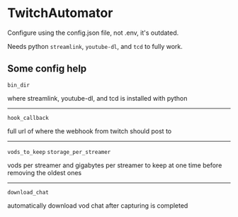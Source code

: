 # TwitchAutomator

Configure using the config.json file, not .env, it's outdated.

Needs python `streamlink`, `youtube-dl`, and `tcd` to fully work.

## Some config help

`bin_dir`

where streamlink, youtube-dl, and tcd is installed with python

---
`hook_callback`

full url of where the webhook from twitch should post to

---
`vods_to_keep`
`storage_per_streamer`

vods per streamer and gigabytes per streamer to keep at one time before removing the oldest ones

---
`download_chat`

automatically download vod chat after capturing is completed